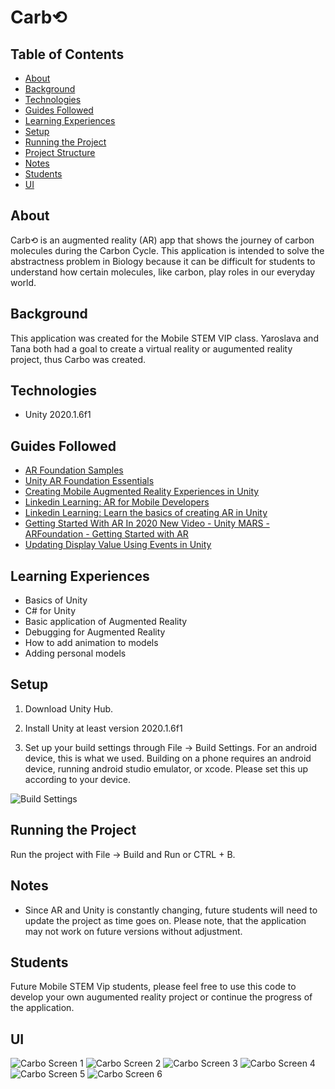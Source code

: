 # Carb⟲

## Table of Contents

* [About](#about)
* [Background](#background)
* [Technologies](#technologies)
* [Guides Followed](#guides-followed)
* [Learning Experiences](#learning-experiences)
* [Setup](#setup)
* [Running the Project](#running-the-project)
* [Project Structure](#project-structure)
* [Notes](#notes)
* [Students](#students)
* [UI](#ui)

## About

Carb⟲ is an augmented reality (AR) app that shows the journey of carbon molecules during the Carbon Cycle. This application is intended to solve the abstractness problem in Biology because it can be difficult for students to understand how certain molecules, like carbon, play roles in our everyday world. 

## Background

This application was created for the Mobile STEM VIP class. Yaroslava and Tana both had a goal to create a virtual reality or augumented reality project, thus Carbo was created. 

## Technologies

* Unity 2020.1.6f1

## Guides Followed

* [AR Foundation Samples](https://github.com/Unity-Technologies/arfoundation-samples)
* [Unity AR Foundation Essentials](https://github.com/dilmerv/UnityARFoundationEssentials)
* [Creating Mobile Augmented Reality Experiences in Unity](https://programminghistorian.org/en/lessons/creating-mobile-augmented-reality-experiences-in-unity#xcode)
* [Linkedin Learning: AR for Mobile Developers](https://www.linkedin.com/learning/ar-for-mobile-developers/welcome?u=2163426)
* [Linkedin Learning: Learn the basics of creating AR in Unity](https://www.linkedin.com/learning/unity-ar-visualization-01-basic-concepts/learn-the-basics-of-creating-ar-in-unity?u=2163426)
* [Getting Started With AR In 2020 New Video - Unity MARS - ARFoundation - Getting Started with AR](https://www.youtube.com/watch?v=vdirZZt0HTg)
* [Updating Display Value Using Events in Unity](https://www.youtube.com/watch?v=jS2zpYLZZ9w&list=LL&index=3&t=4s)

## Learning Experiences

* Basics of Unity
* C# for Unity
* Basic application of Augmented Reality 
* Debugging for Augmented Reality
* How to add animation to models
* Adding personal models

## Setup

1. Download Unity Hub.

2. Install Unity at least version 2020.1.6f1

3. Set up your build settings through File -> Build Settings. For an android device, this is what we used. Building on a phone requires an android device, running android studio emulator, or xcode. Please set this up according to your device.

![Build Settings](https://github.com/Mobile-STEM/Carbo/blob/main/Assets/Images/BuildSettingsAndroid.PNG?raw=true "Build Settings Window")

## Running the Project

Run the project with File -> Build and Run or CTRL + B.

## Notes
* Since AR and Unity is constantly changing, future students will need to update the project as time goes on. Please note, that the application may not work on future versions without adjustment.

## Students

Future Mobile STEM Vip students, please feel free to use this code to develop your own augumented reality project or continue the progress of the application. 

## UI
![Carbo Screen 1](https://github.com/Mobile-STEM/Carbo/blob/main/Assets/Images/CarboPage1.PNG?raw=true "Carbo Screen 1")
![Carbo Screen 2](https://github.com/Mobile-STEM/Carbo/blob/main/Assets/Images/CarboPage2.PNG?raw=true "Carbo Screen 2")
![Carbo Screen 3](https://github.com/Mobile-STEM/Carbo/blob/main/Assets/Images/CarboPage3.PNG?raw=true "Carbo Screen 3")
![Carbo Screen 4](https://github.com/Mobile-STEM/Carbo/blob/main/Assets/Images/CarboPage4.PNG?raw=true "Carbo Screen 4")
![Carbo Screen 5](https://github.com/Mobile-STEM/Carbo/blob/main/Assets/Images/CarboPage5.PNG?raw=true "Carbo Screen 5")
![Carbo Screen 6](https://github.com/Mobile-STEM/Carbo/blob/main/Assets/Images/CarboPage6.PNG?raw=true "Carbo Screen 6")
